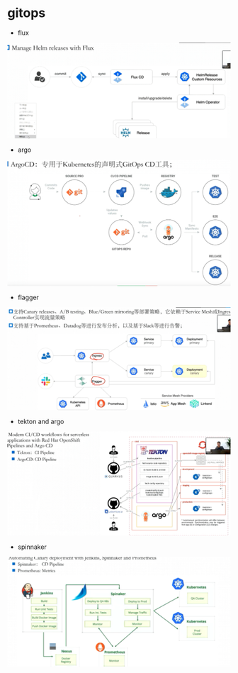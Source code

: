 # gitops


- flux

![](../images/Snipaste_2021-11-30_02-26-25.png)

- argo

![](../images/Snipaste_2021-11-30_02-26-47.png)

- flagger

![](../images/Snipaste_2021-11-30_02-28-41.png)

- tekton and argo

![](../images/Snipaste_2021-11-30_02-29-14.png)


- spinnaker

![](../images/Snipaste_2021-11-30_02-30-42.png)